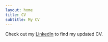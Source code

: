 ```yaml
---
layout: home
title: CV
subtitle: My CV 
---
```

Check out my [LinkedIn](https://www.linkedin.com/in/yulia-nigmatulina-03386a1b/?originalSubdomain=ch) to find my updated CV.